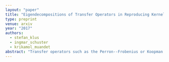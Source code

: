 ```yaml
---
layout: "paper"
title: "Eigendecompositions of Transfer Operators in Reproducing Kernel Hilbert Spaces"
type: preprint
venue: arxiv
year: "2017"
authors:
  - stefan_klus
  - ingmar_schuster
  - krikamol_muandet  
abstract: "Transfer operators such as the Perron--Frobenius or Koopman operator play an important role in the global analysis of complex dynamical systems. The eigenfunctions of these operators can be used to detect metastable sets, to project the dynamics onto the dominant slow processes, or to separate superimposed signals. We extend transfer operator theory to reproducing kernel Hilbert spaces and show that these operators are related to Hilbert space representations of conditional distributions, known as conditional mean embeddings in the machine learning community. Moreover, numerical methods to compute empirical estimates of these embeddings are akin to data-driven methods for the approximation of transfer operators such as extended dynamic mode decomposition and its variants. One main benefit of the presented kernel-based approaches is that these methods can be applied to any domain where a similarity measure given by a kernel is available. We illustrate the results with the aid of guiding examples and highlight potential applications in molecular dynamics as well as video and text data analysis."
---
```


